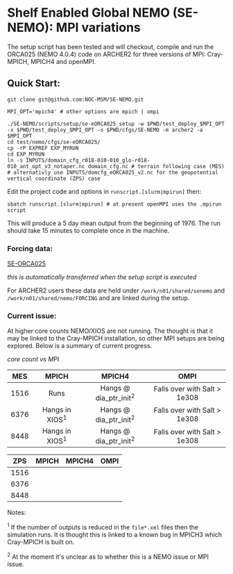 # Shelf Enabled Global NEMO (SE-NEMO): MPI variations

The setup script has been tested and will checkout, compile and run the ORCA025 (NEMO 4.0.4) code on ARCHER2 for three versions of MPI: Cray-MPICH, MPICH4 and openMPI.

## Quick Start:

```
git clone git@github.com:NOC-MSM/SE-NEMO.git

MPI_OPT='mpich4' # other options are mpich | ompi

./SE-NEMO/scripts/setup/se-eORCA025_setup -w $PWD/test_deploy_$MPI_OPT -x $PWD/test_deploy_$MPI_OPT -s $PWD/cfgs/SE-NEMO -m archer2 -a $MPI_OPT
cd test/nemo/cfgs/se-eORCA025/
cp -rP EXPREF EXP_MYRUN
cd EXP_MYRUN
ln -s INPUTS/domain_cfg_r018-010-010_glo-r018-010_ant_opt_v3_notaper.nc domain_cfg.nc # terrain following case (MES)
# alternativly use INPUTS/domcfg_eORCA025_v2.nc for the geopotential vertical coordinate (ZPS) case
```
Edit the project code and options in  `runscript.[slurm|mpirun]` then:
```
sbatch runscript.[slurm|mpirun] # at present openMPI uses the .mpirun script
```
This will produce a 5 day mean output from the beginning of 1976. The run should take 15 minutes to complete once in the machine.

### Forcing data:

[SE-ORCA025](http://gws-access.ceda.ac.uk/public/jmmp_collab/)

_this is automatically transferred when the setup script is executed_

For ARCHER2 users these data are held under `/work/n01/shared/senemo` and `/work/n01/shared/nemo/FORCING` and are linked during the setup.

### Current issue:

At higher core counts NEMO/XIOS are not running. The thought is that it may be linked to the Cray-MPICH installation, so other MPI setups are being explored. Below is a summary of current progress.

_core count vs MPI_

|  MES    | MPICH                      | MPICH4                           | OMPI|
| :----:  |  :----:                    |   :----:                         |:----:  |
| 1516    |  Runs                      | Hangs @ dia_ptr_init<sup>2</sup> | Falls over with Salt > 1e308 |
| 6376    |  Hangs in XIOS<sup>1</sup> | Hangs @ dia_ptr_init<sup>2</sup> |Falls over with Salt > 1e308 |
| 8448    |  Hangs in XIOS<sup>1</sup> | Hangs @ dia_ptr_init<sup>2</sup> |Falls over with Salt > 1e308 |

|  ZPS    | MPICH | MPICH4    | OMPI|
| :----:        |    :----:   |   :----:  |:----:  |
|1516     |       |    ||
| 6376   |        |      ||
| 8448   |         |      ||

Notes:

<sup>1</sup> If the number of outputs is reduced in the `file*.xml` files then the simulation runs. It is thought this is linked to a known bug in MPICH3 which Cray-MPICH is built on.

<sup>2</sup> At the moment it's unclear as to whether this is a NEMO issue or MPI issue.
